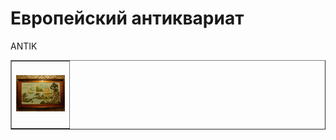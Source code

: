 <html>
<head>
<meta charset="utf-8">
  <title>CHERDANTIQUE</title>
</head>
<body>
 <h1>Европейский антиквариат</h1>
<p>ANTIK</p>
 <table border="1" cellspacing="4" cellpadding="12">
<tr>
<td  align="center" width="78" height="102" >
<img src="DSC09675.JPG" 
   title="Увеличение"
 onmouseover="this.width=600;this.height=400"
 onmouseout="this.width=78;this.height=102">
 </td>
</tr>
</table>
</body>
</html>


